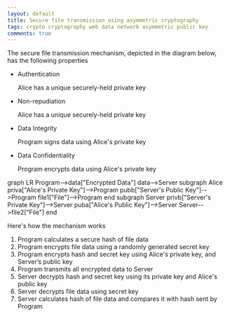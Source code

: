 ```yaml
---
layout: default
title: Secure file transmission using asymmetric cryptography
tags: crypto cryptography web data network asymmetric public key
comments: true
---
```


The secure file transmission mechanism, depicted in the diagram below, has the following properties

* Authentication

    Alice has a unique securely-held private key

* Non-repudiation

    Alice has a unique securely-held private key

* Data Integrity

    Program signs data using Alice's private key

* Data Confidentiality

    Program encrypts data using Alice's private key

<div class="mermaid">
graph LR
    Program-->data["Encrypted Data"]
    data-->Server
    subgraph Alice
    priva["Alice's Private Key"]-->Program
    pubb["Server's Public Key"]-->Program
    file1["File"]-->Program
    end
    subgraph Server
    privb["Server's Private Key"]-->Server
    puba["Alice's Public Key"]-->Server
    Server-->file2["File"]
    end
</div>

Here's how the mechanism works

1. Program calculates a secure hash of file data
2. Program encrypts file data using a randomly generated secret key
3. Program encrypts hash and secret key using Alice's private key, and Server’s public key
4. Program transmits all encrypted data to Server
5. Server decrypts hash and secret key using its private key and Alice's public key
6. Server decrypts file data using secret key
7. Server calculates hash of file data and compares it with hash sent by Program
